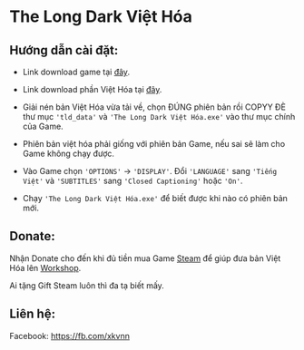 # The Long Dark Việt Hóa

## Hướng dẫn cài đặt:
- Link download game tại [đây](https://www.fshare.vn/folder/IUGGLEW5PV16).

- Link download phần Việt Hóa tại [đây](https://github.com/xkvnn/The-Long-Dark-Viet-Hoa/archive/master.zip).

- Giải nén bản Việt Hóa vừa tải về, chọn ĐÚNG phiên bản rồi COPYY ĐÈ thư mục `'tld_data'` và `'The Long Dark Việt Hóa.exe'` vào thư mục chính của Game.

- Phiên bản việt hóa phải giống với phiên bản Game, nếu sai sẽ làm cho Game không chạy được.

- Vào Game chọn `'OPTIONS'` -> `'DISPLAY'`. Đổi `'LANGUAGE'` sang `'Tiếng Việt'` và `'SUBTITLES'` sang `'Closed Captioning'` hoặc `'On'`.

- Chạy `'The Long Dark Việt Hóa.exe'` để biết được khi nào có phiên bản mới.

## Donate:
Nhận Donate cho đến khi đủ tiền mua Game [Steam](http://store.steampowered.com/app/305620/) để giúp đưa bản Việt Hóa lên [Workshop](http://steamcommunity.com/app/305620/workshop/).

Ai tặng Gift Steam luôn thì đa tạ biết mấy.

## Liên hệ:
Facebook: https://fb.com/xkvnn